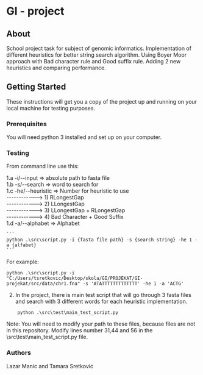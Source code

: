 # GI - project

## About <a name = "about"></a>

School project task for subject of genomic informatics. Implementation of different heuristics for better string search algorithm. Using Boyer Moor approach with Bad character rule and Good suffix rule. Adding 2 new heuristics and comparing performance.

## Getting Started <a name = "getting_started"></a>

These instructions will get you a copy of the project up and running on your local machine for testing purposes.

### Prerequisites

You will need python 3 installed and set up on your computer.

### Testing

From command line use this:

1.a -i/--input      => absolute path to fasta file </br>
1.b -s/--search     => word to search for </br>
1.c -he/--heuristic => Number for heuristic to use </br>
------------> 1) RLongestGap </br>
------------> 2) LLongestGap </br>
------------> 3) LLongestGap + RLongestGap </br>
------------> 4) Bad Character + Good Suffix </br>
1.d -a/--alphabet    => Alphabet </br>

    ```
    python .\src\script.py -i {fasta file path} -s {search string} -he 1 -a {alfabet}
    ```

For example:

```
python .\src\script.py -i "C:/Users/tsretkovic/Desktop/skola/GI/PROJEKAT/GI-projekat/src/data/chr1.fna" -s 'ATATTTTTTTTTTTTT' -he 1 -a 'ACTG'
```

2. In the project, there is main test script that will go through 3 fasta files and search with 3 different words for each heuristic implementation.

```
    python .\src\test\main_test_script.py
```

Note: You will need to modify your path to these files, because files are not in this repository. Modify lines number 31,44 and 56 in the \src\test\main_test_script.py file. </br>


### Authors

Lazar Manic and Tamara Sretkovic
